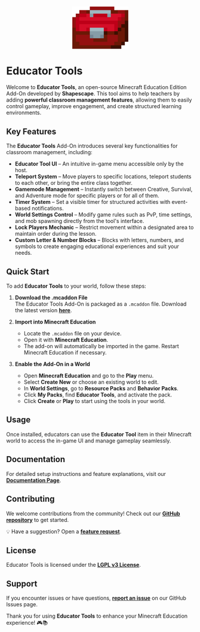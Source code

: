 <p align="center">
  <img src="assets/educator_tools_logo.png" alt="Educator Tools Logo" width="150"/>
</p>

# Educator Tools

Welcome to **Educator Tools**, an open-source Minecraft Education Edition Add-On developed by **Shapescape**. This tool aims to help teachers by adding **powerful classroom management features**, allowing them to easily control gameplay, improve engagement, and create structured learning environments.

## Key Features

The **Educator Tools** Add-On introduces several key functionalities for classroom management, including:

- **Educator Tool UI** – An intuitive in-game menu accessible only by the host.
- **Teleport System** – Move players to specific locations, teleport students to each other, or bring the entire class together.
- **Gamemode Management** – Instantly switch between Creative, Survival, and Adventure mode for specific players or for all of them.
- **Timer System** – Set a visible timer for structured activities with event-based notifications.
- **World Settings Control** – Modify game rules such as PvP, time settings, and mob spawning directly from the tool's interface.
- **Lock Players Mechanic** – Restrict movement within a designated area to maintain order during the lesson.
- **Custom Letter & Number Blocks** – Blocks with letters, numbers, and symbols to create engaging educational experiences and suit your needs.

## Quick Start

To add **Educator Tools** to your world, follow these steps:

1. **Download the .mcaddon File**  
   The Educator Tools Add-On is packaged as a `.mcaddon` file. Download the latest version **[here](https://github.com/ShapescapeMC/Educator-Tools/releases/latest)**.

2. **Import into Minecraft Education**  
   - Locate the `.mcaddon` file on your device.  
   - Open it with **Minecraft Education**.  
   - The add-on will automatically be imported in the game. Restart Minecraft Education if necessary.

3. **Enable the Add-On in a World**  
   - Open **Minecraft Education** and go to the **Play** menu.  
   - Select **Create New** or choose an existing world to edit.  
   - In **World Settings**, go to **Resource Packs** and **Behavior Packs**.  
   - Click **My Packs**, find **Educator Tools**, and activate the pack.  
   - Click **Create** or **Play** to start using the tools in your world.

## Usage

Once installed, educators can use the **Educator Tool** item in their Minecraft world to access the in-game UI and manage gameplay seamlessly.

## Documentation

For detailed setup instructions and feature explanations, visit our **[Documentation Page](https://github.com/ShapescapeMC/Educator-Tools/wiki)**.

## Contributing

We welcome contributions from the community! Check out our **[GitHub repository](https://github.com/ShapescapeMC/Educator-Tools)** to get started.

💡 Have a suggestion? Open a **[feature request](https://github.com/ShapescapeMC/Educator-Tools/issues)**.

## License

Educator Tools is licensed under the **[LGPL v3 License](LICENSE)**.

## Support

If you encounter issues or have questions, **[report an issue](https://github.com/ShapescapeMC/Educator-Tools/issues)** on our GitHub Issues page.

Thank you for using **Educator Tools** to enhance your Minecraft Education experience! 🎮📚
